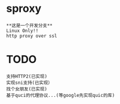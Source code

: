 sproxy
======

    **这是一个开发分支**
    Linux Only!!
    http proxy over ssl
TODO
======
    支持HTTP2(已实现)
    实现sni支持(已实现）
    找个女朋友(已实现)
    基于quci的代理协议...(等google先实现quic的库)
